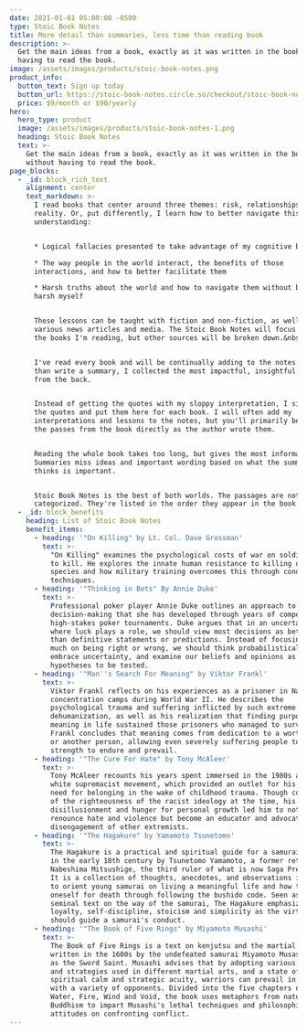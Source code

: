 ```yaml
---
date: 2021-01-01 05:00:00 -0500
type: Stoic Book Notes
title: More detail than summaries, less time than reading book
description: >-
  Get the main ideas from a book, exactly as it was written in the book, without
  having to read the book.
image: /assets/images/products/stoic-book-notes.png
product_info:
  button_text: Sign up today
  button_url: https://stoic-book-notes.circle.so/checkout/stoic-book-notes-membership
  price: $9/month or $90/yearly
hero:
  hero_type: product
  image: /assets/images/products/stoic-book-notes-1.png
  heading: Stoic Book Notes
  text: >-
    Get the main ideas from a book, exactly as it was written in the book,
    without having to read the book.
page_blocks:
  - _id: block_rich_text
    alignment: center
    text_markdown: >-
      I read books that center around three themes: risk, relationships, and
      reality. Or, put differently, I learn how to better navigate this world by
      understanding:


      * Logical fallacies presented to take advantage of my cognitive biases

      * The way people in the world interact, the benefits of those
      interactions, and how to better facilitate them

      * Harsh truths about the world and how to navigate them without becoming
      harsh myself


      These lessons can be taught with fiction and non-fiction, as well as
      various news articles and media. The Stoic Book Notes will focus mainly on
      the books I'm reading, but other sources will be broken down.&nbsp;


      I've read every book and will be continually adding to the notes. Rather
      than write a summary, I collected the most impactful, insightful passages
      from the back.


      Instead of getting the quotes with my sloppy interpretation, I simply pull
      the quotes and put them here for each book. I will often add my
      interpretations and lessons to the notes, but you'll primarily be getting
      the passes from the book directly as the author wrote them.


      Reading the whole book takes too long, but gives the most information.
      Summaries miss ideas and important wording based on what the summarizer
      thinks is important.


      Stoic Book Notes is the best of both worlds. The passages are not
      categorized. They're listed in the order they appear in the book.
  - _id: block_benefits
    heading: List of Stoic Book Notes
    benefit_items:
      - heading: '"On Killing" by Lt. Col. Dave Grossman'
        text: >-
          "On Killing" examines the psychological costs of war on soldiers asked
          to kill. He explores the innate human resistance to killing one's own
          species and how military training overcomes this through conditioning
          techniques.
      - heading: '"Thinking in Bets" By Annie Duke'
        text: >-
          Professional poker player Annie Duke outlines an approach to
          decision-making that she has developed through years of competing in
          high-stakes poker tournaments. Duke argues that in an uncertain world,
          where luck plays a role, we should view most decisions as bets rather
          than definitive statements or predictions. Instead of focusing too
          much on being right or wrong, we should think probabilistically,
          embrace uncertainty, and examine our beliefs and opinions as
          hypotheses to be tested.
      - heading: '"Man''s Search For Meaning" by Viktor Frankl'
        text: >-
          Viktor Frankl reflects on his experiences as a prisoner in Nazi
          concentration camps during World War II. He describes the
          psychological trauma and suffering inflicted by such extreme
          dehumanization, as well as his realization that finding purpose and
          meaning in life sustained those prisoners who managed to survive.
          Frankl concludes that meaning comes from dedication to a worthy cause
          or another person, allowing even severely suffering people to find the
          strength to endure and prevail.
      - heading: '"The Cure For Hate" by Tony McAleer'
        text: >-
          Tony McAleer recounts his years spent immersed in the 1980s and 1990s
          white supremacist movement, which provided an outlet for his rage and
          need for belonging in the wake of childhood trauma. Though convinced
          of the righteousness of the racist ideology at the time, his eventual
          disillusionment and hunger for personal growth led him to not only
          renounce hate and violence but become an educator and advocate for the
          disengagement of other extremists. 
      - heading: '"The Hagakure" by Yamamoto Tsunetomo'
        text: >-
          The Hagakure is a practical and spiritual guide for a samurai, written
          in the early 18th century by Tsunetomo Yamamoto, a former retainer of
          Nabeshima Mitsushige, the third ruler of what is now Saga Prefecture.
          It is a collection of thoughts, anecdotes, and observations intended
          to orient young samurai on living a meaningful life and how to prepare
          oneself for death through following the bushido code. Seen as a
          seminal text on the way of the samurai, The Hagakure emphasizes
          loyalty, self-discipline, stoicism and simplicity as the virtues that
          should guide a samurai's conduct.
      - heading: '"The Book of Five Rings" by Miyamoto Musashi'
        text: >-
          The Book of Five Rings is a text on kenjutsu and the martial arts
          written in the 1600s by the undefeated samurai Miyamoto Musashi, known
          as the Sword Saint. Musashi advises that by adopting various stances
          and strategies used in different martial arts, and a state of
          spiritual calm and strategic acuity, warriors can prevail in combat
          with a variety of opponents. Divided into the five chapters of Earth,
          Water, Fire, Wind and Void, the book uses metaphors from nature and
          Buddhism to impart Musashi's lethal techniques and philosophical
          attitudes on confronting conflict.
---
```

